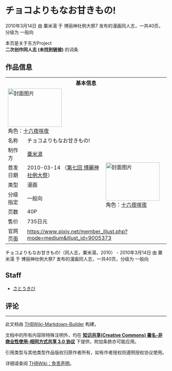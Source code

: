 # チョコよりもなお甘きもの!

<!-- source html: G:\repos\THBWiki-Markdown-Builder\THBWikiMarkdown\Temp\main\0\01\ns0%3A%E3%83%81%E3%83%A7%E3%82%B3%E3%82%88%E3%82%8A%E3%82%82%E3%81%AA%E3%81%8A%E7%94%98%E3%81%8D%E3%82%82%E3%81%AE%21.html -->

2010年3月14日 由 粟米湯 于 博丽神社例大祭7 发布的漫画同人志，一共40页，分级为 一般向

本页是关于东方Project  
 **二次创作同人志 (未找到链接)** 的词条
## 作品信息

<table><tbody><tr><th colspan="3">基本信息</th></tr><tr><td class="cover-artwork-mobile" colspan="2"><a href="./文件-チョコよりもなお甘きもの!封面.jpg.md" class="image" title="封面图片"><img alt="封面图片" src="https://upload.thwiki.cc/thumb/3/36/%E3%83%81%E3%83%A7%E3%82%B3%E3%82%88%E3%82%8A%E3%82%82%E3%81%AA%E3%81%8A%E7%94%98%E3%81%8D%E3%82%82%E3%81%AE%21%E5%B0%81%E9%9D%A2.jpg/168px-%E3%83%81%E3%83%A7%E3%82%B3%E3%82%88%E3%82%8A%E3%82%82%E3%81%AA%E3%81%8A%E7%94%98%E3%81%8D%E3%82%82%E3%81%AE%21%E5%B0%81%E9%9D%A2.jpg" decoding="async" loading="lazy" width="168" height="119" srcset="https://upload.thwiki.cc/thumb/3/36/%E3%83%81%E3%83%A7%E3%82%B3%E3%82%88%E3%82%8A%E3%82%82%E3%81%AA%E3%81%8A%E7%94%98%E3%81%8D%E3%82%82%E3%81%AE%21%E5%B0%81%E9%9D%A2.jpg/252px-%E3%83%81%E3%83%A7%E3%82%B3%E3%82%88%E3%82%8A%E3%82%82%E3%81%AA%E3%81%8A%E7%94%98%E3%81%8D%E3%82%82%E3%81%AE%21%E5%B0%81%E9%9D%A2.jpg 1.5x, https://upload.thwiki.cc/thumb/3/36/%E3%83%81%E3%83%A7%E3%82%B3%E3%82%88%E3%82%8A%E3%82%82%E3%81%AA%E3%81%8A%E7%94%98%E3%81%8D%E3%82%82%E3%81%AE%21%E5%B0%81%E9%9D%A2.jpg/336px-%E3%83%81%E3%83%A7%E3%82%B3%E3%82%88%E3%82%8A%E3%82%82%E3%81%AA%E3%81%8A%E7%94%98%E3%81%8D%E3%82%82%E3%81%AE%21%E5%B0%81%E9%9D%A2.jpg 2x" data-file-width="700" data-file-height="495"></a><div class="cover-char">角色：<a href="/%E5%8D%81%E5%85%AD%E5%A4%9C%E5%92%B2%E5%A4%9C" title="十六夜咲夜">十六夜咲夜</a></div></td>
</tr><tr><td class="label">名称</td><td colspan="2"> チョコよりもなお甘きもの! </td></tr><tr><td class="label">制作方</td><td><a href="./粟米湯.md" title="粟米湯">粟米湯</a></td><td class="cover-artwork" rowspan="6" style="min-width:168px;"><a href="./文件-チョコよりもなお甘きもの!封面.jpg.md" class="image" title="封面图片"><img alt="封面图片" src="https://upload.thwiki.cc/thumb/3/36/%E3%83%81%E3%83%A7%E3%82%B3%E3%82%88%E3%82%8A%E3%82%82%E3%81%AA%E3%81%8A%E7%94%98%E3%81%8D%E3%82%82%E3%81%AE%21%E5%B0%81%E9%9D%A2.jpg/168px-%E3%83%81%E3%83%A7%E3%82%B3%E3%82%88%E3%82%8A%E3%82%82%E3%81%AA%E3%81%8A%E7%94%98%E3%81%8D%E3%82%82%E3%81%AE%21%E5%B0%81%E9%9D%A2.jpg" decoding="async" loading="lazy" width="168" height="119" srcset="https://upload.thwiki.cc/thumb/3/36/%E3%83%81%E3%83%A7%E3%82%B3%E3%82%88%E3%82%8A%E3%82%82%E3%81%AA%E3%81%8A%E7%94%98%E3%81%8D%E3%82%82%E3%81%AE%21%E5%B0%81%E9%9D%A2.jpg/252px-%E3%83%81%E3%83%A7%E3%82%B3%E3%82%88%E3%82%8A%E3%82%82%E3%81%AA%E3%81%8A%E7%94%98%E3%81%8D%E3%82%82%E3%81%AE%21%E5%B0%81%E9%9D%A2.jpg 1.5x, https://upload.thwiki.cc/thumb/3/36/%E3%83%81%E3%83%A7%E3%82%B3%E3%82%88%E3%82%8A%E3%82%82%E3%81%AA%E3%81%8A%E7%94%98%E3%81%8D%E3%82%82%E3%81%AE%21%E5%B0%81%E9%9D%A2.jpg/336px-%E3%83%81%E3%83%A7%E3%82%B3%E3%82%88%E3%82%8A%E3%82%82%E3%81%AA%E3%81%8A%E7%94%98%E3%81%8D%E3%82%82%E3%81%AE%21%E5%B0%81%E9%9D%A2.jpg 2x" data-file-width="700" data-file-height="495"></a><div class="cover-char">角色：<a href="/%E5%8D%81%E5%85%AD%E5%A4%9C%E5%92%B2%E5%A4%9C" title="十六夜咲夜">十六夜咲夜</a></div></td>
</tr><tr><td class="label">首发日期</td><td>2010-03-14&#160;（<a href="/展会作品列表?e=%E5%8D%9A%E4%B8%BD%E7%A5%9E%E7%A4%BE%E4%BE%8B%E5%A4%A7%E7%A5%AD%237">第七回 博麗神社例大祭</a>）</td></tr><tr><td class="label">类型</td><td>漫画</td></tr><tr><td class="label">分级指定</td><td>一般向</td></tr><tr><td class="label">页数</td><td>40P</td></tr><tr><td class="label">售价</td><td>735日元</td></tr>
<tr><td class="label">官网页面</td><td colspan="2"><a rel="nofollow" class="external free" href="https://www.pixiv.net/member_illust.php?mode=medium&amp;illust_id=9005373">https://www.pixiv.net/member_illust.php?mode=medium&amp;illust_id=9005373</a></td></tr></tbody></table>

チョコよりもなお甘きもの!（同人志，粟米湯，2010） - 2010年3月14日 由 粟米湯 于 博丽神社例大祭7 发布的漫画同人志，一共40页，分级为 一般向
## Staff
- [さとうきび](./さとうきび.md)

## 评论




---

此文档由 [THBWiki-Markdown-Builder](https://github.com/Delsin-Yu/THBWiki-Markdown-Builder) 构建。

文档中的所有内容除特殊注明外，均在 [**知识共享(Creative Commons) 署名-非商业性使用-相同方式共享 3.0 协议**](https://creativecommons.org/licenses/by-sa/3.0/deed.zh-hans) 下提供，附加条款亦可能应用。

引用类型与其他类型作品版权归原作者所有，如有作者授权则遵照授权协议使用。

详细请查阅 [THBWiki：免责声明](https://thbwiki.cc/THBWiki:%E5%85%8D%E8%B4%A3%E5%A3%B0%E6%98%8E)。

